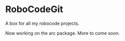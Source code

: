 RoboCodeGit
===========

A box for all my robocode projects.

Now working on the arc package. More to come soon.